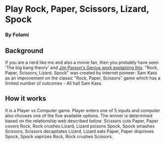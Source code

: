 # Play Rock, Paper, Scissors, Lizard, Spock
### By Folami

## Background
If you are a nerd like me and also a movie fan, then you probably have seen 'The big bang theory' and [Jim Parson's Genius work explaining this](https://www.youtube.com/watch?v=x5Q6-wMx-K8). "Rock, Paper, Scissors, Lizard, Spock" was created by internet pioneer: Sam Kass as an improvement on the classic "Rock, Paper, Scissors" game which has a limited number of outcomes - All hail Sam Kass.

## How it works
It is a Player vs Computer game. Player enters one of 5 inputs and computer also chooses one of the five available options. The winner is determined based on the relationship web described below:
Scissors cuts Paper, Paper covers Rock, Rock crushes Lizard, Lizard poisons Spock, Spock smashes Scissors, Scissors decapitates Lizard, Lizard eats Paper, Paper disproves Spock, Spock vaprizes Rock, Rock crushes Scissors.
